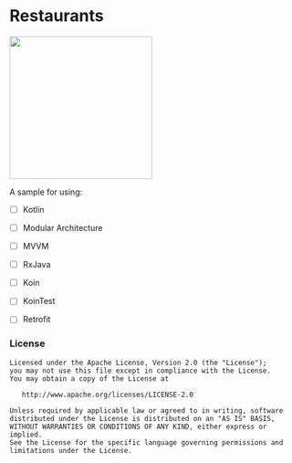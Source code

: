 # Restaurants

<img src="https://github.com/ShabanKamell/Restaurants/blob/master/blob/raw/home.png" height="250">

A sample for using:
 - [ ] Kotlin
 - [ ] Modular Architecture
 - [ ] MVVM
 - [ ] RxJava
 - [ ] Koin
 - [ ] KoinTest
 - [ ] Retrofit
 
 
 ### License

```
Licensed under the Apache License, Version 2.0 (the "License");
you may not use this file except in compliance with the License.
You may obtain a copy of the License at

   http://www.apache.org/licenses/LICENSE-2.0

Unless required by applicable law or agreed to in writing, software
distributed under the License is distributed on an "AS IS" BASIS,
WITHOUT WARRANTIES OR CONDITIONS OF ANY KIND, either express or implied.
See the License for the specific language governing permissions and
limitations under the License.
```
